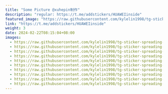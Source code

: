 ```yaml
---
title: "Some Picture @xuhepin制作"
description: "regular: https://t.me/addstickers/HUAWEIinside"
featured_image: "https://raw.githubusercontent.com/kylelin1998/tg-sticker-spreading-worldwide-images/main/img/89128e32-e22d-4dfc-bcc4-a440818e0700.jpg"
link: "https://t.me/addstickers/HUAWEIinside"
weight: 3
date: 2024-02-22T08:15:04+08:00
images:
  - https://raw.githubusercontent.com/kylelin1998/tg-sticker-spreading-worldwide-images/main/img/89128e32-e22d-4dfc-bcc4-a440818e0700.jpg
  - https://raw.githubusercontent.com/kylelin1998/tg-sticker-spreading-worldwide-images/main/img/c8d4d7ea-945f-4b55-970e-87d78b579477.jpg
  - https://raw.githubusercontent.com/kylelin1998/tg-sticker-spreading-worldwide-images/main/img/2d235e01-a878-45d2-9ba7-e904b731f5c2.jpg
  - https://raw.githubusercontent.com/kylelin1998/tg-sticker-spreading-worldwide-images/main/img/9d2cfda7-cd7e-4434-a68e-e119378d89a2.jpg
  - https://raw.githubusercontent.com/kylelin1998/tg-sticker-spreading-worldwide-images/main/img/1fa54bb7-7d8b-49c8-bdf4-c3cd35fa6725.jpg
  - https://raw.githubusercontent.com/kylelin1998/tg-sticker-spreading-worldwide-images/main/img/149863d4-aa9f-48c7-9b46-4c670d886bb6.jpg
  - https://raw.githubusercontent.com/kylelin1998/tg-sticker-spreading-worldwide-images/main/img/2a5ef55f-a117-4c0d-95d6-27ce6278e2a9.jpg
  - https://raw.githubusercontent.com/kylelin1998/tg-sticker-spreading-worldwide-images/main/img/49e2167a-4829-4e4e-9533-42f591160b1e.jpg
  - https://raw.githubusercontent.com/kylelin1998/tg-sticker-spreading-worldwide-images/main/img/65db668e-f364-40f2-b719-6717868e371d.jpg
  - https://raw.githubusercontent.com/kylelin1998/tg-sticker-spreading-worldwide-images/main/img/90eeafbd-616c-4766-95a7-b59c0f4b7cca.jpg
---
```

